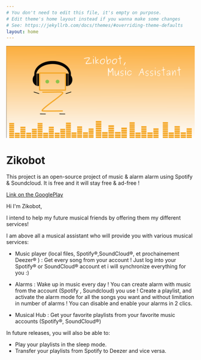 ```yaml
---
# You don't need to edit this file, it's empty on purpose.
# Edit theme's home layout instead if you wanna make some changes
# See: https://jekyllrb.com/docs/themes/#overriding-theme-defaults
layout: home
---
```


![ScreenShot](/images/light_playstore.png)

# Zikobot

This project is an open-source project of music & alarm alarm using Spotify & Soundcloud.
It is free and it will stay free & ad-free !

[Link on the GooglePlay](https://play.google.com/store/apps/details?id=com.startogamu.zikobot)


Hi I'm Zikobot,

I intend to help my future musical friends by offering them my different services!

I am above all a musical assistant who will provide you with various musical services:

- Music player (local files, Spotify®,SoundCloud®, et prochainement Deezer® ) :
Get every song from your account ! Just log into your Spotify® or SoundCloud® account et i will synchronize everything for you :)

- Alarms :
Wake up in music every day ! You can create alarm with music from the account (Spotify , Soundcloud) you use !
Create a playlist, and activate the alarm mode for all the songs you want and without limitation in number of alarms !
You can disable and enable your alarms in 2 clics.

- Musical Hub :
Get your favorite playlists from your favorite music accounts (Spotify®, SoundCloud®)

In future releases, you will also be able to:

- Play your playlists in the sleep mode.
- Transfer your playlists from Spotify to Deezer and vice versa.

